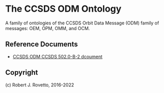 # The CCSDS ODM Ontology
A family of ontologies of the CCSDS Orbit Data Message (ODM) family of messages: OEM, OPM, OMM, and OCM.

## Reference Documents
- [CCSDS ODM CCSDS 502.0-B-2 dcoument](https://public.ccsds.org/Pubs/502x0b2c1e2.pdf)

## Copyright
(c) Robert J. Rovetto, 2016-2022
